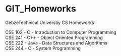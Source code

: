 # GIT_Homeworks

GebzeTechnical Universtiy CS Homeworks

CSE 102 - C     - Introduction to Computer Programming<br>
CSE 241 - C++   - Object Oriented Programming<br>
CSE 222 - Java  - Data Structures and Algorithms<br>
CSE 244 - C     - System Programming<br>
